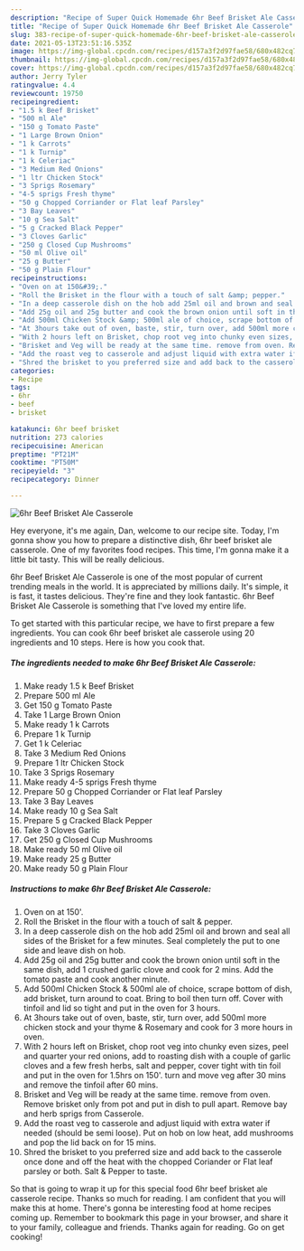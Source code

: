 ```yaml
---
description: "Recipe of Super Quick Homemade 6hr Beef Brisket Ale Casserole"
title: "Recipe of Super Quick Homemade 6hr Beef Brisket Ale Casserole"
slug: 383-recipe-of-super-quick-homemade-6hr-beef-brisket-ale-casserole
date: 2021-05-13T23:51:16.535Z
image: https://img-global.cpcdn.com/recipes/d157a3f2d97fae58/680x482cq70/6hr-beef-brisket-ale-casserole-recipe-main-photo.jpg
thumbnail: https://img-global.cpcdn.com/recipes/d157a3f2d97fae58/680x482cq70/6hr-beef-brisket-ale-casserole-recipe-main-photo.jpg
cover: https://img-global.cpcdn.com/recipes/d157a3f2d97fae58/680x482cq70/6hr-beef-brisket-ale-casserole-recipe-main-photo.jpg
author: Jerry Tyler
ratingvalue: 4.4
reviewcount: 19750
recipeingredient:
- "1.5 k Beef Brisket"
- "500 ml Ale"
- "150 g Tomato Paste"
- "1 Large Brown Onion"
- "1 k Carrots"
- "1 k Turnip"
- "1 k Celeriac"
- "3 Medium Red Onions"
- "1 ltr Chicken Stock"
- "3 Sprigs Rosemary"
- "4-5 sprigs Fresh thyme"
- "50 g Chopped Corriander or Flat leaf Parsley"
- "3 Bay Leaves"
- "10 g Sea Salt"
- "5 g Cracked Black Pepper"
- "3 Cloves Garlic"
- "250 g Closed Cup Mushrooms"
- "50 ml Olive oil"
- "25 g Butter"
- "50 g Plain Flour"
recipeinstructions:
- "Oven on at 150&#39;."
- "Roll the Brisket in the flour with a touch of salt &amp; pepper."
- "In a deep casserole dish on the hob add 25ml oil and brown and seal all sides of the Brisket for a few minutes. Seal completely the put to one side and leave dish on hob."
- "Add 25g oil and 25g butter and cook the brown onion until soft in the same dish, add 1 crushed garlic clove and cook for 2 mins. Add the tomato paste and cook another minute."
- "Add 500ml Chicken Stock &amp; 500ml ale of choice, scrape bottom of dish, add brisket, turn around to coat. Bring to boil then turn off. Cover with tinfoil and lid so tight and put in the oven for 3 hours."
- "At 3hours take out of oven, baste, stir, turn over, add 500ml more chicken stock and your thyme &amp; Rosemary and cook for 3 more hours in oven."
- "With 2 hours left on Brisket, chop root veg into chunky even sizes, peel and quarter your red onions, add to roasting dish with a couple of garlic cloves and a few fresh herbs, salt and pepper, cover tight with tin foil and put in the oven for 1.5hrs on 150&#39;. turn and move veg after 30 mins and remove the tinfoil after 60 mins."
- "Brisket and Veg will be ready at the same time. remove from oven. Remove brisket only from pot and put in dish to pull apart. Remove bay and herb sprigs from Casserole."
- "Add the roast veg to casserole and adjust liquid with extra water if needed (should be semi loose). Put on hob on low heat, add mushrooms and pop the lid back on for 15 mins."
- "Shred the brisket to you preferred size and add back to the casserole once done and off the heat with the chopped Coriander or Flat leaf parsley or both. Salt &amp; Pepper to taste."
categories:
- Recipe
tags:
- 6hr
- beef
- brisket

katakunci: 6hr beef brisket 
nutrition: 273 calories
recipecuisine: American
preptime: "PT21M"
cooktime: "PT50M"
recipeyield: "3"
recipecategory: Dinner

---
```



![6hr Beef Brisket Ale Casserole](https://img-global.cpcdn.com/recipes/d157a3f2d97fae58/680x482cq70/6hr-beef-brisket-ale-casserole-recipe-main-photo.jpg)

Hey everyone, it's me again, Dan, welcome to our recipe site. Today, I'm gonna show you how to prepare a distinctive dish, 6hr beef brisket ale casserole. One of my favorites food recipes. This time, I'm gonna make it a little bit tasty. This will be really delicious.



6hr Beef Brisket Ale Casserole is one of the most popular of current trending meals in the world. It is appreciated by millions daily. It's simple, it is fast, it tastes delicious. They're fine and they look fantastic. 6hr Beef Brisket Ale Casserole is something that I've loved my entire life.


To get started with this particular recipe, we have to first prepare a few ingredients. You can cook 6hr beef brisket ale casserole using 20 ingredients and 10 steps. Here is how you cook that.

<!--inarticleads1-->

##### The ingredients needed to make 6hr Beef Brisket Ale Casserole:

1. Make ready 1.5 k Beef Brisket
1. Prepare 500 ml Ale
1. Get 150 g Tomato Paste
1. Take 1 Large Brown Onion
1. Make ready 1 k Carrots
1. Prepare 1 k Turnip
1. Get 1 k Celeriac
1. Take 3 Medium Red Onions
1. Prepare 1 ltr Chicken Stock
1. Take 3 Sprigs Rosemary
1. Make ready 4-5 sprigs Fresh thyme
1. Prepare 50 g Chopped Corriander or Flat leaf Parsley
1. Take 3 Bay Leaves
1. Make ready 10 g Sea Salt
1. Prepare 5 g Cracked Black Pepper
1. Take 3 Cloves Garlic
1. Get 250 g Closed Cup Mushrooms
1. Make ready 50 ml Olive oil
1. Make ready 25 g Butter
1. Make ready 50 g Plain Flour




<!--inarticleads2-->

##### Instructions to make 6hr Beef Brisket Ale Casserole:

1. Oven on at 150&#39;.
1. Roll the Brisket in the flour with a touch of salt &amp; pepper.
1. In a deep casserole dish on the hob add 25ml oil and brown and seal all sides of the Brisket for a few minutes. Seal completely the put to one side and leave dish on hob.
1. Add 25g oil and 25g butter and cook the brown onion until soft in the same dish, add 1 crushed garlic clove and cook for 2 mins. Add the tomato paste and cook another minute.
1. Add 500ml Chicken Stock &amp; 500ml ale of choice, scrape bottom of dish, add brisket, turn around to coat. Bring to boil then turn off. Cover with tinfoil and lid so tight and put in the oven for 3 hours.
1. At 3hours take out of oven, baste, stir, turn over, add 500ml more chicken stock and your thyme &amp; Rosemary and cook for 3 more hours in oven.
1. With 2 hours left on Brisket, chop root veg into chunky even sizes, peel and quarter your red onions, add to roasting dish with a couple of garlic cloves and a few fresh herbs, salt and pepper, cover tight with tin foil and put in the oven for 1.5hrs on 150&#39;. turn and move veg after 30 mins and remove the tinfoil after 60 mins.
1. Brisket and Veg will be ready at the same time. remove from oven. Remove brisket only from pot and put in dish to pull apart. Remove bay and herb sprigs from Casserole.
1. Add the roast veg to casserole and adjust liquid with extra water if needed (should be semi loose). Put on hob on low heat, add mushrooms and pop the lid back on for 15 mins.
1. Shred the brisket to you preferred size and add back to the casserole once done and off the heat with the chopped Coriander or Flat leaf parsley or both. Salt &amp; Pepper to taste.




So that is going to wrap it up for this special food 6hr beef brisket ale casserole recipe. Thanks so much for reading. I am confident that you will make this at home. There's gonna be interesting food at home recipes coming up. Remember to bookmark this page in your browser, and share it to your family, colleague and friends. Thanks again for reading. Go on get cooking!
